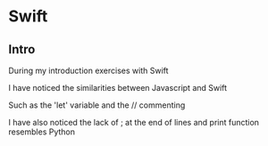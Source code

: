 # Swift

## Intro

During my introduction exercises with Swift

I have noticed the similarities between Javascript and Swift

Such as the 'let' variable and the // commenting

I have also noticed the lack of ; at the end of lines and print function resembles Python
